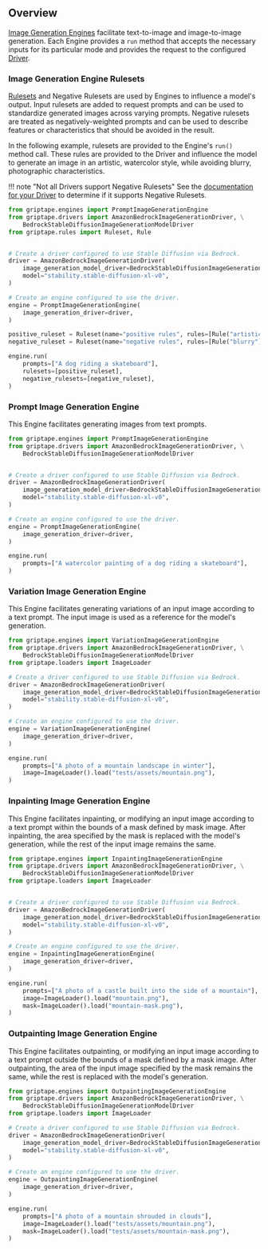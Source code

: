 ## Overview

[Image Generation Engines](../../reference/griptape/engines/image/index.md) facilitate text-to-image and image-to-image generation. Each Engine provides a `run` method that accepts the necessary inputs for its particular mode and provides the request to the configured [Driver](../structures/image-generation-drivers.md).

### Image Generation Engine Rulesets

[Rulesets](../structures/rulesets.md) and Negative Rulesets are used by Engines to influence a model's output. Input rulesets are added to request prompts and can be used to standardize generated images across varying prompts. Negative rulesets are treated as negatively-weighted prompts and can be used to describe features or characteristics that should be avoided in the result.

In the following example, rulesets are provided to the Engine's `run()` method call. These rules are provided to the Driver and influence the model to generate an image in an artistic, watercolor style, while avoiding blurry, photographic characteristics.

!!! note "Not all Drivers support Negative Rulesets"
    See the [documentation for your Driver](../structures/image-generation-drivers.md) to determine if it supports Negative Rulesets.

```python
from griptape.engines import PromptImageGenerationEngine
from griptape.drivers import AmazonBedrockImageGenerationDriver, \
    BedrockStableDiffusionImageGenerationModelDriver
from griptape.rules import Ruleset, Rule


# Create a driver configured to use Stable Diffusion via Bedrock.
driver = AmazonBedrockImageGenerationDriver(
    image_generation_model_driver=BedrockStableDiffusionImageGenerationModelDriver(),
    model="stability.stable-diffusion-xl-v0",
)

# Create an engine configured to use the driver.
engine = PromptImageGenerationEngine(
    image_generation_driver=driver,
)

positive_ruleset = Ruleset(name="positive rules", rules=[Rule("artistic"), Rule("watercolor")])
negative_ruleset = Ruleset(name="negative rules", rules=[Rule("blurry"), Rule("photograph")])

engine.run(
    prompts=["A dog riding a skateboard"],
    rulesets=[positive_ruleset],
    negative_rulesets=[negative_ruleset],
)
```

### Prompt Image Generation Engine 

This Engine facilitates generating images from text prompts.

```python
from griptape.engines import PromptImageGenerationEngine
from griptape.drivers import AmazonBedrockImageGenerationDriver, \
    BedrockStableDiffusionImageGenerationModelDriver


# Create a driver configured to use Stable Diffusion via Bedrock.
driver = AmazonBedrockImageGenerationDriver(
    image_generation_model_driver=BedrockStableDiffusionImageGenerationModelDriver(),
    model="stability.stable-diffusion-xl-v0",
)

# Create an engine configured to use the driver.
engine = PromptImageGenerationEngine(
    image_generation_driver=driver,
)

engine.run(
    prompts=["A watercolor painting of a dog riding a skateboard"],
)
```

### Variation Image Generation Engine 

This Engine facilitates generating variations of an input image according to a text prompt. The input image is used as a reference for the model's generation.

```python
from griptape.engines import VariationImageGenerationEngine
from griptape.drivers import AmazonBedrockImageGenerationDriver, \
    BedrockStableDiffusionImageGenerationModelDriver
from griptape.loaders import ImageLoader

# Create a driver configured to use Stable Diffusion via Bedrock.
driver = AmazonBedrockImageGenerationDriver(
    image_generation_model_driver=BedrockStableDiffusionImageGenerationModelDriver(),
    model="stability.stable-diffusion-xl-v0",
)

# Create an engine configured to use the driver.
engine = VariationImageGenerationEngine(
    image_generation_driver=driver,
)

engine.run(
    prompts=["A photo of a mountain landscape in winter"],
    image=ImageLoader().load("tests/assets/mountain.png"),
)
```

### Inpainting Image Generation Engine

This Engine facilitates inpainting, or modifying an input image according to a text prompt within the bounds of a mask defined by mask image. After inpainting, the area specified by the mask is replaced with the model's generation, while the rest of the input image remains the same.

```python
from griptape.engines import InpaintingImageGenerationEngine
from griptape.drivers import AmazonBedrockImageGenerationDriver, \
    BedrockStableDiffusionImageGenerationModelDriver
from griptape.loaders import ImageLoader


# Create a driver configured to use Stable Diffusion via Bedrock.
driver = AmazonBedrockImageGenerationDriver(
    image_generation_model_driver=BedrockStableDiffusionImageGenerationModelDriver(),
    model="stability.stable-diffusion-xl-v0",
)

# Create an engine configured to use the driver.
engine = InpaintingImageGenerationEngine(
    image_generation_driver=driver,
)

engine.run(
    prompts=["A photo of a castle built into the side of a mountain"],
    image=ImageLoader().load("mountain.png"),
    mask=ImageLoader().load("mountain-mask.png"),
)
```

### Outpainting Image Generation Engine

This Engine facilitates outpainting, or modifying an input image according to a text prompt outside the bounds of a mask defined by a mask image. After outpainting, the area of the input image specified by the mask remains the same, while the rest is replaced with the model's generation.

```python
from griptape.engines import OutpaintingImageGenerationEngine
from griptape.drivers import AmazonBedrockImageGenerationDriver, \
    BedrockStableDiffusionImageGenerationModelDriver
from griptape.loaders import ImageLoader

# Create a driver configured to use Stable Diffusion via Bedrock.
driver = AmazonBedrockImageGenerationDriver(
    image_generation_model_driver=BedrockStableDiffusionImageGenerationModelDriver(),
    model="stability.stable-diffusion-xl-v0",
)

# Create an engine configured to use the driver.
engine = OutpaintingImageGenerationEngine(
    image_generation_driver=driver,
)

engine.run(
    prompts=["A photo of a mountain shrouded in clouds"],
    image=ImageLoader().load("tests/assets/mountain.png"),
    mask=ImageLoader().load("tests/assets/mountain-mask.png"),
)
```

